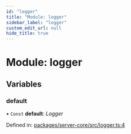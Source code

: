 ```yaml
---
id: "logger"
title: "Module: logger"
sidebar_label: "logger"
custom_edit_url: null
hide_title: true
---
```


# Module: logger

## Variables

### default

• `Const` **default**: *Logger*

Defined in: [packages/server-core/src/logger.ts:4](https://github.com/xr3ngine/xr3ngine/blob/65dfcf39a/packages/server-core/src/logger.ts#L4)
